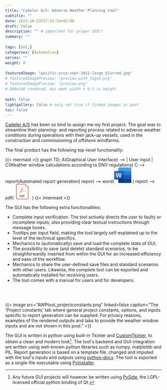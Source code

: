 ```yaml
---
title: "Cadeler A/S: Adverse Weather Planning tool"
subtitle: ""
date: 2023-10-23T17:55:54+02:00
draft: false
description: "" # important for proper SEO!!
summary: "" 

tags: [GUI,]
categories: [Automation]
series: ""
weight: 0

featuredImage: "pacific-orca-sept-2012-large_blurred.jpg"
# featuredImagePreview: "preview_with_logo5.png"
# featuredImagePreview: "preview.png"
# 800x240 rendered, dus moet width x 0.3 is height

math: false
lightgallery: false # only set true if linked images in post
toc: false
---
```


[Cadeler A/S](https://www.cadeler.com/) has been so kind to assign me my first project. The goal was to streamline their planning- and reporting process related to adverse weather conditions during operations with their jack-up vessels, used in the construction and commissioning of offshore windfarms. 
<!--more-->

The final product has the following top-level functionality:

<style>
#pdf_img {
    margin: 0 7.5px;
}
#mermaid_mobile {
    display:none;
}
@media only screen and (max-width: 960px) {
    #mermaid_mobile {
        display:inherit;
    }
    #mermaid_desktop {
        display:none;
    }
}
</style>

<div id="mermaid_desktop">
{{< mermaid >}}
graph LR;
    A(Graphical User Interface) --> | User input | C(Weather window calculations <br/>according to DNV regulations)
    C --> report(Automated report generation)
    report --> word(<img src='Microsoft_Office_Word.png' width='55px' height='50px' > )
    report --> pdf(<img src='Adobe_PDF-removebg.png' width='40px' height='50px' id='pdf_img' /> )
{{< /mermaid >}}
</div>

<div id="mermaid_mobile">
{{< mermaid >}}
graph TD;
    A(Graphical User Interface) --> | User input | C(Weather window calculations according to DNV regulations)
    C --> report(Automated report generation)
    report --> word(<img src='Microsoft_Office_Word.png' width='55px' height='50px' > )
    report --> pdf(<img src='Adobe_PDF-removebg.png' width='40px' height='50px' id='pdf_img' /> )
{{< /mermaid >}}
</div>

The GUI has the following extra functionalities:

- Complete input verification. The tool actively directs the user to faulty or incomplete inputs, also providing clear textual instructions through message boxes.
- Tooltips per input field, making the tool largely self-explained up to the level of the technical specifics.
- Mechanics to (automatically) save and load the complete state of GUI.
- The possibility to save (and delete) standard scenarios, to be straighforwardly inserted from within the GUI for an increased efficiency and ease of the workflow.
- Mechanics to share the user-defined save files and standard scenarios with other users. Likewise, the complete tool can be exported and automatically installed for receiving users.
- The tool comes with a manual for users and for developers.
<br/>
<br/>

{{< image src="AWPtool_projectconstants.png" linked=false caption="The 'Project constants' tab where general project constants, options, and inputs specific to report generation can be supplied. For privacy reasons, examples of the rendered outputs and tabs to provide the weather window inputs and are not shown in this post." >}}

The GUI is written in python using built-in Tkinter and [CustomTkinter](https://github.com/TomSchimansky/CustomTkinter), to obtain a clean and modern look[^1]. The tool's backend and GUI-integration are written using well-known python libraries such as numpy, matplotlib and PIL. Report generation is based on a template file, changed and imputed with the tool's inputs and outputs using [python-docx](https://github.com/python-openxml/python-docx). The tool is exported as a single-file executable using [PyInstaller](https://pyinstaller.org/en/stable/).

[^1]: Any future GUI projects will however be written using [PySide](https://www.qt.io/qt-for-python), the LGPL-licensed official python binding of Qt.





